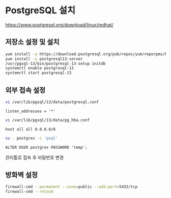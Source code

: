 # PostgreSQL 설치
<https://www.postgresql.org/download/linux/redhat/>

## 저장소 설정 및 설치
``` sh
yum install -y https://download.postgresql.org/pub/repos/yum/reporpms/EL-7-x86_64/pgdg-redhat-repo-latest.noarch.rpm
yum install -y postgresql13-server
/usr/pgsql-13/bin/postgresql-13-setup initdb
systemctl enable postgresql-13
systemctl start postgresql-13
```

## 외부 접속 설정
``` sh
vi /var/lib/pgsql/13/data/postgresql.conf
```
```
listen_addresses = '*'
```
``` sh
vi /var/lib/pgsql/13/data/pg_hba.conf
```
```
host all all 0.0.0.0/0
```
``` sh
su - postgres -c 'psql'
```
```
ALTER USER postgres PASSWORD 'temp';
```
관리툴로 접속 후 비밀번호 변경

## 방화벽 설정
``` sh
firewall-cmd --permanent --zone=public --add-port=5432/tcp
firewall-cmd --reload
```